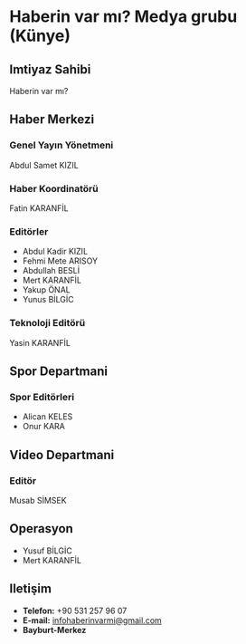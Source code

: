 # Haberin var mı? Medya grubu (Künye)

## Imtiyaz Sahibi
Haberin var mı?

## Haber Merkezi̇
### Genel Yayın Yönetmeni
Abdul Samet KIZIL

### Haber Koordinatörü
Fatin KARANFİL
### Editörler
- Abdul Kadir KIZIL
- Fehmi Mete ARISOY
- Abdullah BESLİ
- Mert KARANFİL
- Yakup ÖNAL
- Yunus BİLGİC

### Teknoloji Editörü
Yasin KARANFİL

## Spor Departmani

### Spor Editörleri
- Alican KELES
- Onur KARA

## Video Departmani
### Editör
Musab SİMSEK

## Operasyon
- Yusuf BİLGİC
- Mert KARANFİL

## Iletişim
- **Telefon:** +90 531 257 96 07
- **E-mail:** infohaberinvarmi@gmail.com
- **Bayburt-Merkez**
